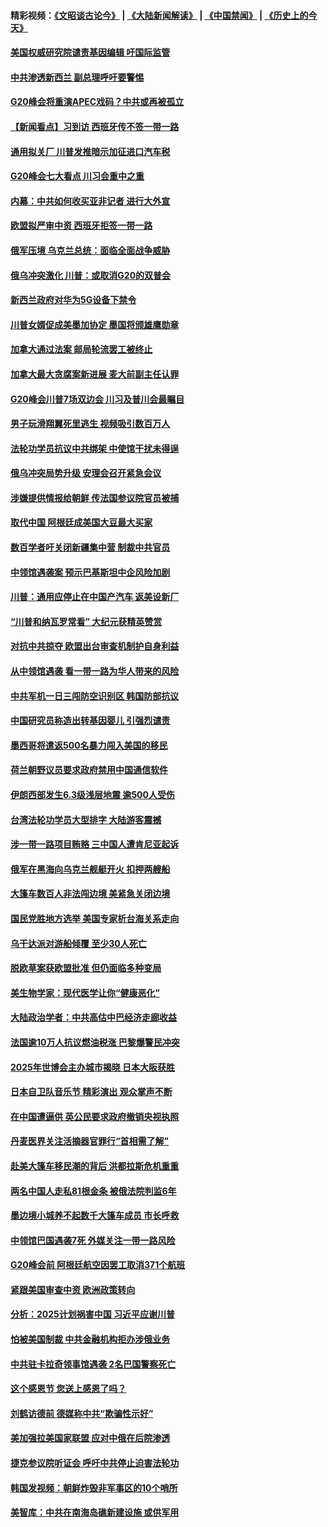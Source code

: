 #### 精彩视频：[《文昭谈古论今》](https://github.com/gfw-breaker/wenzhao/blob/master/README.md?t=11291531) | [《大陆新闻解读》](https://github.com/gfw-breaker/ntdtv-comedy/blob/master/README.md?t=11291531) | [《中国禁闻》](https://github.com/gfw-breaker/ntdtv-news/blob/master/README.md?t=11291531) | [《历史上的今天》](https://github.com/gfw-breaker/today-in-history/blob/master/README.md?t=11291531) 

#### [美国权威研究院谴责基因编辑 吁国际监管](../pages/nsc418/n10881147.md?t=11291531) 

#### [中共渗透新西兰 副总理呼吁要警惕](../pages/nsc418/n10879826.md?t=11291531) 

#### [G20峰会将重演APEC戏码？中共或再被孤立](../pages/nsc418/n10880029.md?t=11291531) 

#### [【新闻看点】习到访 西班牙传不签一带一路](../pages/nsc418/n10879605.md?t=11291531) 

#### [通用拟关厂 川普发推暗示加征进口汽车税](../pages/nsc418/n10879747.md?t=11291531) 

#### [G20峰会七大看点 川习会重中之重](../pages/nsc418/n10879611.md?t=11291531) 

#### [内幕：中共如何收买亚非记者 进行大外宣](../pages/nsc418/n10879405.md?t=11291531) 

#### [欧盟拟严审中资 西班牙拒签一带一路](../pages/nsc418/n10879421.md?t=11291531) 

#### [俄军压境 乌克兰总统：面临全面战争威胁](../pages/nsc418/n10878722.md?t=11291531) 

#### [俄乌冲突激化 川普：或取消G20的双普会](../pages/nsc418/n10878861.md?t=11291531) 

#### [新西兰政府对华为5G设备下禁令](../pages/nsc418/n10878480.md?t=11291531) 

#### [川普女婿促成美墨加协定 墨国将颁雄鹰勋章](../pages/nsc418/n10878129.md?t=11291531) 

#### [加拿大通过法案 邮局轮流罢工被终止](../pages/nsc418/n10878104.md?t=11291531) 

#### [加拿大最大贪腐案新进展 麦大前副主任认罪](../pages/nsc418/n10878080.md?t=11291531) 

#### [G20峰会川普7场双边会 川习及普川会最瞩目](../pages/nsc418/n10877729.md?t=11291531) 

#### [男子玩滑翔翼死里逃生 视频吸引数百万人](../pages/nsc418/n10877704.md?t=11291531) 

#### [法轮功学员抗议中共绑架 中使馆干扰未得逞](../pages/nsc418/n10877075.md?t=11291531) 

#### [俄乌冲突局势升级 安理会召开紧急会议](../pages/nsc418/n10876819.md?t=11291531) 

#### [涉嫌提供情报给朝鲜 传法国参议院官员被捕](../pages/nsc418/n10876717.md?t=11291531) 

#### [取代中国 阿根廷成美国大豆最大买家](../pages/nsc418/n10876091.md?t=11291531) 

#### [数百学者吁关闭新疆集中营 制裁中共官员](../pages/nsc418/n10876142.md?t=11291531) 

#### [中领馆遇袭案 预示巴基斯坦中企风险加剧](../pages/nsc418/n10875640.md?t=11291531) 

#### [川普：通用应停止在中国产汽车 返美设新厂](../pages/nsc418/n10875814.md?t=11291531) 

#### [“川普和纳瓦罗常看” 大纪元获精英赞赏](../pages/nsc418/n10874031.md?t=11291531) 

#### [对抗中共掠夺 欧盟出台审查机制护自身利益](../pages/nsc418/n10875554.md?t=11291531) 

#### [从中领馆遇袭 看一带一路为华人带来的风险](../pages/nsc418/n10875453.md?t=11291531) 

#### [中共军机一日三闯防空识别区 韩国防部抗议](../pages/nsc418/n10874735.md?t=11291531) 

#### [中国研究员称造出转基因婴儿 引强烈谴责](../pages/nsc418/n10874934.md?t=11291531) 

#### [墨西哥将遣返500名暴力闯入美国的移民](../pages/nsc418/n10874795.md?t=11291531) 

#### [荷兰朝野议员要求政府禁用中国通信软件](../pages/nsc418/n10874343.md?t=11291531) 

#### [伊朗西部发生6.3级浅层地震 逾500人受伤](../pages/nsc418/n10874736.md?t=11291531) 

#### [台湾法轮功学员大型排字 大陆游客震撼](../pages/nsc418/n10873468.md?t=11291531) 

#### [涉一带一路项目贿赂 三中国人遭肯尼亚起诉](../pages/nsc418/n10874123.md?t=11291531) 

#### [俄军在黑海向乌克兰舰艇开火 扣押两艘船](../pages/nsc418/n10873926.md?t=11291531) 

#### [大篷车数百人非法闯边境 美紧急关闭边境](../pages/nsc418/n10873849.md?t=11291531) 

#### [国民党胜地方选举 美国专家析台海关系走向](../pages/nsc418/n10873601.md?t=11291531) 

#### [乌干达派对游船倾覆 至少30人死亡](../pages/nsc418/n10873417.md?t=11291531) 

#### [脱欧草案获欧盟批准 但仍面临多种变局](../pages/nsc418/n10873284.md?t=11291531) 

#### [美生物学家：现代医学让你“健康恶化”](../pages/nsc418/n10872870.md?t=11291531) 

#### [大陆政治学者：中共高估中巴经济走廊收益](../pages/nsc418/n10872678.md?t=11291531) 

#### [法国逾10万人抗议燃油税涨 巴黎爆警民冲突](../pages/nsc418/n10872878.md?t=11291531) 

#### [2025年世博会主办城市揭晓 日本大阪获胜](../pages/nsc418/n10872338.md?t=11291531) 

#### [日本自卫队音乐节 精彩演出 观众掌声不断](../pages/nsc418/n10872312.md?t=11291531) 

#### [在中国遭逼供 英公民要求政府撤销央视执照](../pages/nsc418/n10871815.md?t=11291531) 

#### [丹麦医界关注活摘器官罪行“首相需了解”](../pages/nsc418/n10868641.md?t=11291531) 

#### [赴美大篷车移民潮的背后 洪都拉斯危机重重](../pages/nsc418/n10871641.md?t=11291531) 

#### [两名中国人走私81根金条 被俄法院判监6年](../pages/nsc418/n10871643.md?t=11291531) 

#### [墨边境小城养不起数千大篷车成员 市长呼救](../pages/nsc418/n10871580.md?t=11291531) 

#### [中领馆巴国遇袭7死 外媒关注一带一路风险](../pages/nsc418/n10871570.md?t=11291531) 

#### [G20峰会前 阿根廷航空因罢工取消371个航班](../pages/nsc418/n10871541.md?t=11291531) 

#### [紧跟美国审查中资 欧洲政策转向](../pages/nsc418/n10871173.md?t=11291531) 

#### [分析：2025计划祸害中国 习近平应谢川普](../pages/nsc418/n10871045.md?t=11291531) 

#### [怕被美国制裁 中共金融机构拒办涉俄业务](../pages/nsc418/n10869676.md?t=11291531) 

#### [中共驻卡拉奇领事馆遇袭 2名巴国警察死亡](../pages/nsc418/n10870377.md?t=11291531) 

#### [这个感恩节 您送上感恩了吗？](../pages/nsc418/n10869319.md?t=11291531) 

#### [刘鹤访德前 德媒称中共“欺骗性示好”](../pages/nsc418/n10868755.md?t=11291531) 

#### [美加强拉美国家联盟 应对中俄在后院渗透](../pages/nsc418/n10866498.md?t=11291531) 

#### [捷克参议院听证会 呼吁中共停止迫害法轮功](../pages/nsc418/n10868371.md?t=11291531) 

#### [韩国发视频：朝鲜炸毁非军事区的10个哨所](../pages/nsc418/n10868183.md?t=11291531) 

#### [美智库：中共在南海岛礁新建设施 或供军用](../pages/nsc418/n10867614.md?t=11291531) 

